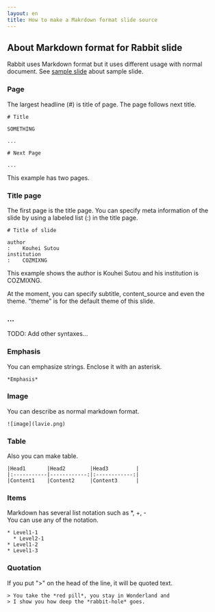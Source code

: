 ```yaml
---
layout: en
title: How to make a Makrdown format slide source
---
```

## About Markdown format for Rabbit slide

Rabbit uses Markdown format but it uses different usage with
normal document. See [sample slide](../sample/) about sample slide.

### Page

The largest headline (#) is title of page. The page follows
next title.

    # Title

    SOMETHING

    ...

    # Next Page

    ...

This example has two pages.

### Title page

The first page is the title page. You can specify meta
information of the slide by using a labeled list (:) in the
title page.

    # Title of slide

    author
    :    Kouhei Sutou
    institution
    :    COZMIXNG

This example shows the author is Kouhei Sutou and his
institution is COZMIXNG.

At the moment, you can specify subtitle, content_source and
even the theme. "theme" is for the default theme of this slide.

### ...

TODO: Add other syntaxes...

### Emphasis

You can emphasize strings. Enclose it with an asterisk.  

```
*Emphasis*
```

### Image

You can describe as normal markdown format.  

    ![image](lavie.png)

### Table

Also you can make table.  

    |Head1       |Head2        |Head3         |
    |:-----------|------------:|:------------:|
    |Content1    |Content2     |Content3      |

### Items

Markdown has several list notation such as \*, \+, \-  
You can use any of the notation.

```
* Level1-1  
  * Level2-1
* Level1-2  
* Level1-3  
```

### Quotation

If you put ">" on the head of the line, it will be quoted text.  

```
> You take the *red pill*, you stay in Wonderland and
> I show you how deep the *rabbit-hole* goes.
```
